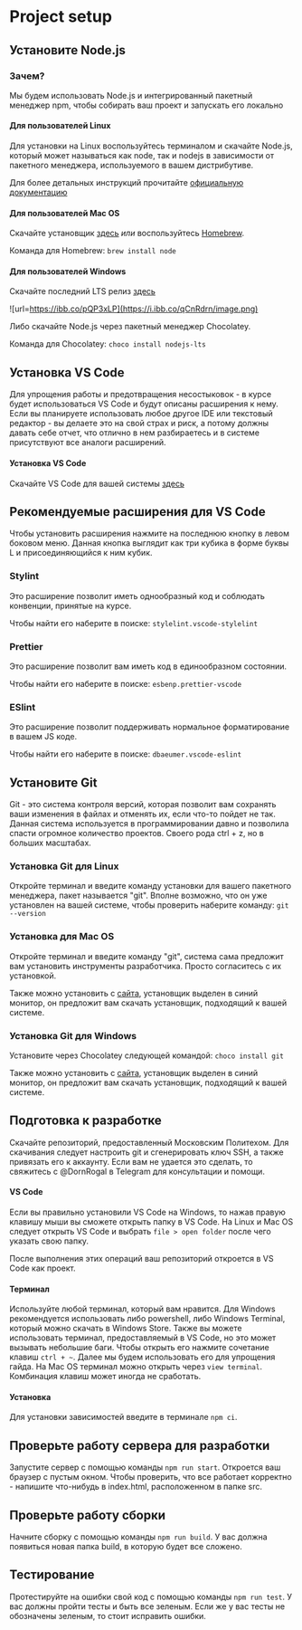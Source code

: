 # Project setup

## Установите Node.js

### Зачем?

Мы будем использовать Node.js и интегрированный пакетный менеджер npm, чтобы собирать ваш проект и запускать его локально

#### Для пользователей Linux

Для установки на Linux воспользуйтесь терминалом и скачайте Node.js, который может называться как node, так и nodejs в зависимости от пакетного менеджера, используемого в вашем дистрибутиве.

Для более детальных инструкций прочитайте [официальную документацию](https://nodejs.org/en/download/package-manager/)

#### Для пользователей Mac OS

Скачайте установщик [здесь](https://nodejs.org/en/download/) _или_ воспользуйтесь [Homebrew](https://brew.sh/).

Команда для Homebrew:
`brew install node`

#### Для пользователей Windows

Скачайте последний LTS релиз [здесь](https://nodejs.org/en/download/)

![url=https://ibb.co/pQP3xLP](https://i.ibb.co/qCnRdrn/image.png)

Либо скачайте Node.js через пакетный менеджер Chocolatey.

Команда для Chocolatey:
`choco install nodejs-lts`

## Установка VS Code

Для упрощения работы и предотвращения несостыковок - в курсе будет использоваться VS Code и будут описаны расширения к нему. Если вы планируете использовать любое другое IDE или текстовый редактор - вы делаете это на свой страх и риск, а потому должны давать себе отчет, что отлично в нем разбираетесь и в системе присутствуют все аналоги расширений.

#### Установка VS Code

Скачайте VS Code для вашей системы [здесь](https://code.visualstudio.com/)

## Рекомендуемые расширения для VS Code

Чтобы установить расширения нажмите на последнюю кнопку в левом боковом меню. Данная кнопка выглядит как три кубика в форме буквы L и присоединяющийся к ним кубик.

### Stylint

Это расширение позволит иметь однообразный код и соблюдать конвенции, принятые на курсе.

Чтобы найти его наберите в поиске:
`stylelint.vscode-stylelint`

### Prettier

Это расширение позволит вам иметь код в единообразном состоянии.

Чтобы найти его наберите в поиске:
`esbenp.prettier-vscode`

### ESlint

Это расширение позволит поддерживать нормальное форматирование в вашем JS коде.

Чтобы найти его наберите в поиске:
`dbaeumer.vscode-eslint`

## Установите Git

Git - это система контроля версий, которая позволит вам сохранять ваши изменения в файлах и отменять их, если что-то пойдет не так. Данная система используется в программировании давно и позволила спасти огромное количество проектов. Своего рода ctrl + z, но в больших масштабах.

### Установка Git для Linux

Откройте терминал и введите команду установки для вашего пакетного менеджера, пакет называется "git".
Вполне возможно, что он уже установлен на вашей системе, чтобы проверить наберите команду:
`git --version`

### Установка для Mac OS

Откройте терминал и введите команду "git", система сама предложит вам установить инструменты разработчика. Просто согласитесь с их установкой.

Также можно установить с [сайта](https://git-scm.com/), установщик выделен в синий монитор, он предложит вам скачать установщик, подходящий к вашей системе.

### Установка Git для Windows

Установите через Chocolatey следующей командой:
`choco install git`

Также можно установить с [сайта](https://git-scm.com/), установщик выделен в синий монитор, он предложит вам скачать установщик, подходящий к вашей системе.

## Подготовка к разработке

Скачайте репозиторий, предоставленный Московским Политехом. Для скачивания следует настроить git и сгенерировать ключ SSH, а также привязать его к аккаунту. Если вам не удается это сделать, то свяжитесь с @DornRogal в Telegram для консультации и помощи.

#### VS Code

Если вы правильно установили VS Code на Windows, то нажав правую клавишу мыши вы сможете открыть папку в VS Code.
На Linux и Mac OS следует открыть VS Code и выбрать `file > open folder` после чего указать свою папку.

После выполнения этих операций ваш репозиторий откроется в VS Code как проект.

#### Терминал

Используйте любой терминал, который вам нравится. Для Windows рекомендуется использовать либо powershell, либо Windows Terminal, который можно скачать в Windows Store.
Также вы можете использовать терминал, предоставляемый в VS Code, но это может вызывать небольшие баги. Чтобы открыть его нажмите сочетание клавиш `ctrl + ~`. Далее мы будем использовать его для упрощения гайда.
На Mac OS терминал можно открыть через `view terminal`. Комбинация клавиш может иногда не сработать.

#### Установка

Для установки зависимостей введите в терминале `npm ci`.

## Проверьте работу сервера для разработки

Запустите сервер с помощью команды `npm run start`. Откроется ваш браузер с пустым окном.
Чтобы проверить, что все работает корректно - напишите что-нибудь в index.html, расположенном в папке src.

## Проверьте работу сборки

Начните сборку с помощью команды `npm run build`. У вас должна появиться новая папка build, в которую будет все сложено.

## Тестирование

Протестируйте на ошибки свой код с помощью команды `npm run test`. У вас должны пройти тесты и быть все зеленым. Если же у вас тесты не обозначены зеленым, то стоит исправить ошибки.